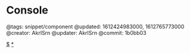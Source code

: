 # Console

@tags: snippet/component
@updated: 1612424983000, 1612765773000
@creator: AkrISrn
@updater: AkrISrn
@commit: 1b0bb03

<div id="console"></div>

[$](https://cdn.jsdelivr.net/gh/akrisrn/v-no-page-component/dist/scripts/console.js)
[*](https://cdn.jsdelivr.net/gh/akrisrn/v-no-page-component/dist/styles/console.css)
